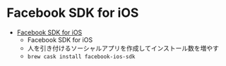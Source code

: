 # Facebook SDK for iOS
- [Facebook SDK for iOS](https://developers.facebook.com/docs/ios)
  -  Facebook SDK for iOS
  - 人を引き付けるソーシャルアプリを作成してインストール数を増やす
  - `brew cask install facebook-ios-sdk`
